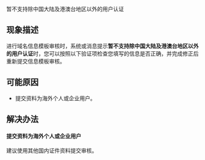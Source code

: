 ﻿暂不支持除中国大陆及港澳台地区以外的用户认证

## 现象描述
进行域名信息模板审核时，系统或消息提示**暂不支持除中国大陆及港澳台地区以外的用户认证**时，您可以按照以下验证项检查您填写的信息是否正确，并完成修正后重新提交信息模板审核。

## 可能原因
- 提交资料为海外个人或企业用户。

## 解决办法
#### 提交资料为海外个人或企业用户
建议使用其他国内证件资料提交审核。